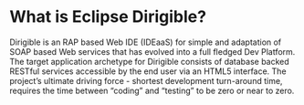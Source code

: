 # What is Eclipse Dirigible?

Dirigible is an RAP based Web IDE (IDEaaS) for simple and adaptation of SOAP based Web services that has evolved into a full fledged Dev Platform.
The target application archetype for Dirigible consists of database backed RESTful services accessible by the end user via an HTML5 interface. The project’s ultimate driving force - shortest development turn-around time, requires the time between “coding” and “testing” to be zero or near to zero.

